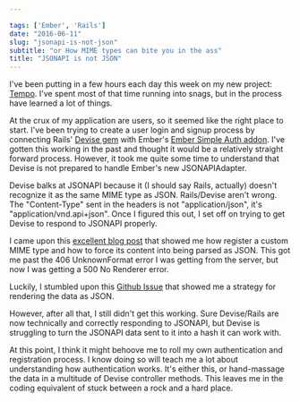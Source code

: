 ```yaml
---

tags: ['Ember', 'Rails']
date: "2016-06-11"
slug: "jsonapi-is-not-json"
subtitle: "or How MIME types can bite you in the ass"
title: "JSONAPI is not JSON"
---
```


I've been putting in a few hours each day this week on my new project: [Tempo](http://kyleshevlin.com/new-project-codename-tempo/). I've spent most of that time running into snags, but in the process have learned a lot of things.

At the crux of my application are users, so it seemed like the right place to start. I've been trying to create a user login and signup process by connecting Rails' [Devise gem](https://github.com/plataformatec/devise) with Ember's [Ember Simple Auth addon](https://github.com/simplabs/ember-simple-auth). I've gotten this working in the past and thought it would be a relatively straight forward process. However, it took me quite some time to understand that Devise is not prepared to handle Ember's new JSONAPIAdapter.

Devise balks at JSONAPI because it (I should say Rails, actually) doesn't recognize it as the same MIME type as JSON. Rails/Devise aren't wrong. The "Content-Type" sent in the headers is not "application/json", it's "application/vnd.api+json". Once I figured this out, I set off on trying to get Devise to respond to JSONAPI properly.

I came upon this [excellent blog post](http://blog.arkency.com/2016/03/creating-new-content-types-in-rails-4-dot-2/) that showed me how register a custom MIME type and how to force its content into being parsed as JSON. This got me past the 406 UnknownFormat error I was getting from the server, but now I was getting a 500 No Renderer error.

Luckily, I stumbled upon this [Github Issue](https://github.com/apotonick/roar-rails/issues/65) that showed me a strategy for rendering the data as JSON.

However, after all that, I still didn't get this working. Sure Devise/Rails are now technically and correctly responding to JSONAPI, but Devise is struggling to turn the JSONAPI data sent to it into a hash it can work with.

At this point, I think it might behoove me to roll my own authentication and registration process. I know doing so will teach me a lot about understanding how authentication works. It's either this, or hand-massage the data in a multitude of Devise controller methods. This leaves me in the coding equivalent of stuck between a rock and a hard place.
